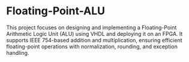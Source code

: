 # Floating-Point-ALU
This project focuses on designing and implementing a Floating-Point Arithmetic Logic Unit (ALU) using VHDL and deploying it on an FPGA. It supports IEEE 754-based addition and multiplication, ensuring efficient floating-point operations with normalization, rounding, and exception handling.
